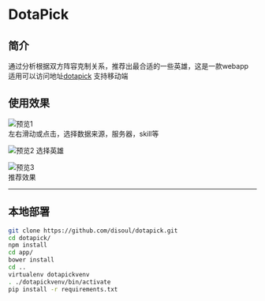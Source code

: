 # DotaPick

## 简介
通过分析根据双方阵容克制关系，推荐出最合适的一些英雄，这是一款webapp    
适用可以访问地址[dotapick](http://dota.disoul.me)
支持移动端

## 使用效果
![预览1](http://7xn38i.com1.z0.glb.clouddn.com/%E6%88%AA%E5%9B%BE%202015-09-27%2022.54.30.png)    
左右滑动或点击，选择数据来源，服务器，skill等   

![预览2](http://7xn38i.com1.z0.glb.clouddn.com/截图%202015-09-27%2022.55.24.png)
选择英雄

![预览3](http://7xn38i.com1.z0.glb.clouddn.com/%E6%88%AA%E5%9B%BE%202015-09-27%2022.56.35.png)   
推荐效果   

-----------------------------------

## 本地部署

```sh
git clone https://github.com/disoul/dotapick.git
cd dotapick/
npm install
cd app/
bower install
cd ..
virtualenv dotapickvenv
. ./dotapickvenv/bin/activate
pip install -r requirements.txt
```

